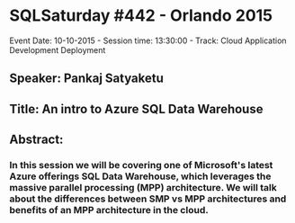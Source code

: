 # SQLSaturday #442 - Orlando 2015
Event Date: 10-10-2015 - Session time: 13:30:00 - Track: Cloud Application Development  Deployment
## Speaker: Pankaj Satyaketu
## Title: An intro to Azure SQL Data Warehouse
## Abstract:
### In this session we will be covering one of Microsoft's latest Azure offerings SQL Data Warehouse, which leverages the massive parallel processing (MPP) architecture. We will talk about the differences between SMP vs MPP architectures and benefits of an MPP architecture in the cloud. 
